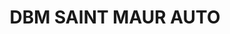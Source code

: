 ---
title: "DBM SAINT MAUR AUTO"
url: /saint-maur-des-fosses/dbm-saint-maur-auto/
shop: Autohaus
---
